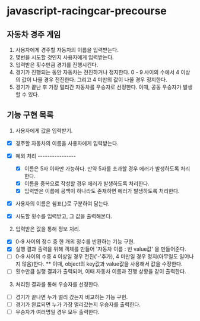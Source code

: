 # javascript-racingcar-precourse

## 자동차 경주 게임

1. 사용자에게 경주할 자동차의 이름을 입력받는다.
2. 몇번을 시도할 것인지 사용자에게 입력받는다.
3. 입력받은 횟수만큼 경기를 진행시킨다.
4. 경기가 진행되는 동안 자동차는 전진하거나 정지한다.
   0 - 9 사이의 수에서 4 이상의 값이 나올 경우 전진한다.
   그리고 4 미만의 값이 나올 경우 정지한다.
5. 경기가 끝난 후 가장 멀리간 자동차를 우승자로 선정한다.
   이때, 공동 우승자가 발생할 수 있다.

## 기능 구현 목록

1. 사용자에게 값을 입력받기.

- [x] 경주할 자동차의 이름을 사용자에게 입력받는다.
- [x] 예외 처리 ----------------

  - [x] 이름은 5자 이하만 가능하다.
        만약 5자를 초과할 경우 에러가 발생하도록 처리한다.
  - [x] 이름을 중복으로 작성할 경우 에러가 발생하도록 처리한다.
  - [x] 입력받은 이름에 공백이 하나라도 존재하면 에러가 발생하도록 처리한다.

- [x] 사용자의 이름은 쉼표(,)로 구분하여 담는다.
- [x] 시도할 횟수를 입력받고, 그 값을 출력해본다.

2. 입력받은 값을 통해 정보 처리.

- [x] 0-9 사이의 정수 중 한 개의 정수를 반환하는 기능 구현.
- [x] 실행 결과 출력을 위해 객체를 만들어 '자동차 이름 : 빈 value값' 을 만들어준다.
- [ ] 0-9 사이의 수중 4 이상일 경우 전진('-'추가),
      4 미만일 경우 정지(아무일도 일어나지 않음)한다.
      \*\* 이때, object의 key값과 value값을 사용해서 값을 수정한다.
- [ ] 횟수만큼 실행 결과가 출력되며,
      이때 자동차 이름과 진행 상황을 같이 출력한다.

3. 처리된 결과를 통해 우승자를 선정한다.

- [ ] 경기가 끝나면 누가 멀리 갔는지 비교하는 기능 구현.
- [ ] 경기가 완료되면 누가 가장 멀리갔는지 우승자를 출력한다.
- [ ] 우승자가 여러명일 경우 모두 출력한다.

##
